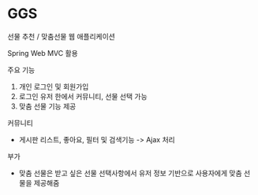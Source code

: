 # GGS
선물 추천 / 맞춤선물 웹 애플리케이션


Spring Web MVC 활용


주요 기능 
1. 개인 로그인 및 회원가입
2. 로그인 유저 한에서 커뮤니티, 선물 선택 가능
3. 맞춤 선물 기능 제공




커뮤니티
- 게시판 리스트, 좋아요, 필터 및 검색기능 -> Ajax 처리




부가 
- 맞춤 선물은 받고 싶은 선물 선택사항에서 유저 정보 기반으로 사용자에게 맞춤 선물을 제공해줌
